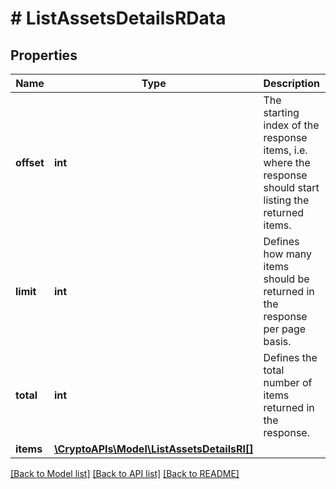 # # ListAssetsDetailsRData

## Properties

Name | Type | Description | Notes
------------ | ------------- | ------------- | -------------
**offset** | **int** | The starting index of the response items, i.e. where the response should start listing the returned items. |
**limit** | **int** | Defines how many items should be returned in the response per page basis. |
**total** | **int** | Defines the total number of items returned in the response. |
**items** | [**\CryptoAPIs\Model\ListAssetsDetailsRI[]**](ListAssetsDetailsRI.md) |  |

[[Back to Model list]](../../README.md#models) [[Back to API list]](../../README.md#endpoints) [[Back to README]](../../README.md)
